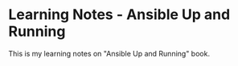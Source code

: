 # Learning Notes - Ansible Up and Running

This is my learning notes on "Ansible Up and Running" book.